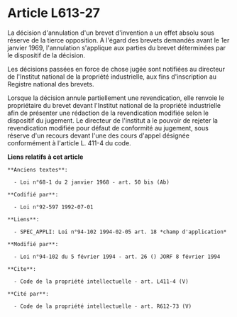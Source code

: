 # Article L613-27

La décision d'annulation d'un brevet d'invention a un effet absolu sous réserve de la tierce opposition. A l'égard des
brevets demandés avant le 1er janvier 1969, l'annulation s'applique aux parties du brevet déterminées par le dispositif de la
décision. 

Les décisions passées en force de chose jugée sont notifiées au directeur de l'Institut national de la propriété
industrielle, aux fins d'inscription au Registre national des brevets. 

Lorsque la décision annule partiellement une revendication, elle renvoie le propriétaire du brevet devant l'Institut national
de la propriété industrielle afin de présenter une rédaction de la revendication modifiée selon le dispositif du jugement. Le
directeur de l'institut a le pouvoir de rejeter la revendication modifiée pour défaut de conformité au jugement, sous réserve
d'un recours devant l'une des cours d'appel désignée conformément à l'article L. 411-4 du code.

**Liens relatifs à cet article**

	**Anciens textes**:

	  - Loi n°68-1 du 2 janvier 1968 - art. 50 bis (Ab)

	**Codifié par**:

	  - Loi n°92-597 1992-07-01

	**Liens**:

	  - SPEC_APPLI: Loi n°94-102 1994-02-05 art. 18 *champ d'application*

	**Modifié par**:

	  - Loi n°94-102 du 5 février 1994 - art. 26 () JORF 8 février 1994

	**Cite**:

	  - Code de la propriété intellectuelle - art. L411-4 (V)

	**Cité par**:

	  - Code de la propriété intellectuelle - art. R612-73 (V)
